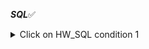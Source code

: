 ***SQL***✅
<details>
<summary>Click on HW_SQL condition 1</summary>  

1️⃣Первая часть.   
▶Таблица employees  
1)	Создать таблицу employees  
- id. serial,  primary key,  
- employee_name. Varchar(50), not null  
2)	Наполнить таблицу employee 70 строками.  
  
▶Таблица salary

3)	Создать таблицу salary
- id. Serial  primary key,
- monthly_salary. Int, not null
4)	Наполнить таблицу salary 15 строками:
+ 1000
+ 1100
+ ...
+ 2500  

▶Таблица employee_salary

5)	Создать таблицу employee_salary
- id. Serial  primary key,
- employee_id. Int, not null, unique
- salary_id. Int, not null
6)	Наполнить таблицу employee_salary 40 строками:
- в 10 строк из 40 вставить несуществующие employee_id

|id	|employee_id|	salary_id|
  |:--:|:---:|:---:|
|1	|3|	7|
|2|	1	|4|
| 3	|5|	9|
|4	|40|	13|
|5	|23|	4|
|...|	...|	...|

▶Таблица roles

7)	Создать таблицу roles
- id. Serial  primary key,
- role_name int, not null, unique
8)	Поменять тип столба role_name с int на varchar(30)
9)	Наполнить таблицу roles 20 строками:

|id	|role_name|
|:--:|:--:|
|1|	Junior Python developer|  
|2|	Middle Python developer | 
3	|Senior Python developer|  
4	|Junior Java developer|  
5	|Middle Java developer|  
6|	Senior Java developer | 
7|	Junior JavaScript developer  |
8|	Middle JavaScript developer | 
9|	Senior JavaScript developer | 
10|	Junior Manual QA engineer | 
11|	Middle Manual QA engineer  |
12|	Senior Manual QA engineer | 
13|	Project Manager  |
14|	Designer  |
15|	HR  |
16|	CEO  |
17|	Sales manager | 
18|	Junior Automation QA engineer  |
19|	Middle Automation QA engineer | 
20|	Senior Automation QA engineer | 

▶Таблица roles_employee

10)	Создать таблицу roles_employee
- id. Serial  primary key,
- employee_id. Int, not null, unique (внешний ключ для таблицы employees, поле id)
- role_id. Int, not null (внешний ключ для таблицы roles, поле id)
11)	Наполнить таблицу roles_employee 40 строками:

|id | employee_id | role_id |
| :--: | :---: | :---: |  
|1|7|2|
|2|20|4|
|3	|3	|9|
|4	|5	|13|
|5|	23|	4|
|6|	11|	2|
|7|	10|	9|
|...|	...|	...|
![image](https://user-images.githubusercontent.com/124161830/226203498-8c20ec73-578b-4668-a839-e8e3e5d747e7.png)


</details>
